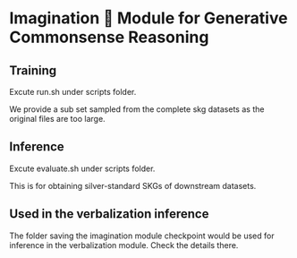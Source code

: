 # Imagination 💭 Module for Generative Commonsense Reasoning

## Training
Excute run.sh under scripts folder.

We provide a sub set sampled from the complete skg datasets as the original files are too large.

## Inference
Excute evaluate.sh under scripts folder.

This is for obtaining silver-standard SKGs of downstream datasets.

## Used in the verbalization inference
The folder saving the imagination module checkpoint would be used for inference in the verbalization module. Check the details there.